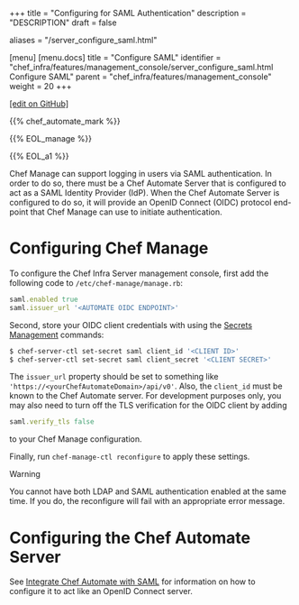 +++
title = "Configuring for SAML Authentication"
description = "DESCRIPTION"
draft = false

aliases = "/server_configure_saml.html"

[menu]
  [menu.docs]
    title = "Configure SAML"
    identifier = "chef_infra/features/management_console/server_configure_saml.html Configure SAML"
    parent = "chef_infra/features/management_console"
    weight = 20
+++    

[\[edit on
GitHub\]](https://github.com/chef/chef-web-docs/blob/master/chef_master/source/server_configure_saml.rst)

<meta name="robots" content="noindex">

{{% chef_automate_mark %}}

{{% EOL_manage %}}

{{% EOL_a1 %}}

Chef Manage can support logging in users via SAML authentication. In
order to do so, there must be a Chef Automate Server that is configured
to act as a SAML Identity Provider (IdP). When the Chef Automate Server
is configured to do so, it will provide an OpenID Connect (OIDC)
protocol end-point that Chef Manage can use to initiate authentication.

Configuring Chef Manage
=======================

To configure the Chef Infra Server management console, first add the
following code to `/etc/chef-manage/manage.rb`:

``` ruby
saml.enabled true
saml.issuer_url '<AUTOMATE OIDC ENDPOINT>'
```

Second, store your OIDC client credentials with using the [Secrets
Management](/ctl_chef_server.html#ctl-chef-server-secrets-management)
commands:

``` bash
$ chef-server-ctl set-secret saml client_id '<CLIENT ID>'
$ chef-server-ctl set-secret saml client_secret '<CLIENT SECRET>'
```

The `issuer_url` property should be set to something like
`'https://<yourChefAutomateDomain>/api/v0'`. Also, the `client_id` must
be known to the Chef Automate server. For development purposes only, you
may also need to turn off the TLS verification for the OIDC client by
adding

``` ruby
saml.verify_tls false
```

to your Chef Manage configuration.

Finally, run `chef-manage-ctl reconfigure` to apply these settings.

<div class="warning" markdown="1">

<div class="admonition-title" markdown="1">

Warning

</div>

You cannot have both LDAP and SAML authentication enabled at the same
time. If you do, the reconfigure will fail with an appropriate error
message.

</div>

Configuring the Chef Automate Server
====================================

See [Integrate Chef Automate with
SAML](/integrate_chef_automate_saml/) for information on how to
configure it to act like an OpenID Connect server.
